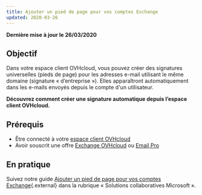```yaml
---
title: Ajouter un pied de page pour vos comptes Exchange 
updated: 2020-03-26
---
```


**Dernière mise à jour le 26/03/2020**


## Objectif

Dans votre espace client OVHcloud, vous pouvez créer des signatures universelles (pieds de page) pour les adresses e-mail utilisant le même domaine (signature « d’entreprise »). Elles apparaîtront automatiquement dans les e-mails envoyés depuis le compte d'un utilisateur.

**Découvrez comment créer une signature automatique depuis l’espace client OVHcloud.**

## Prérequis

- Être connecté à votre [espace client OVHcloud](https://www.ovh.com/auth/?action=gotomanager&from=https://www.ovh.com/fr/&ovhSubsidiary=fr)
- Avoir souscrit une offre [Exchange OVHcloud](https://www.ovhcloud.com/fr/emails/hosted-exchange/) ou [Email Pro](https://www.ovhcloud.com/fr/emails/email-pro/)


## En pratique

Suivez notre guide [Ajouter un pied de page pour vos comptes Exchange](/pages/web_cloud/email_and_collaborative_solutions/microsoft_exchange/feature_footers){.external} dans la rubrique « Solutions collaboratives Microsoft ».